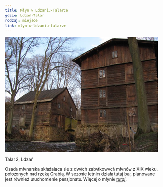 ```yaml
---
title: Młyn w Ldzaniu-Talarze
gdzie: Ldzań-Talar
rodzaj: miejsce
link: mlyn-w-ldzaniu-talarze
---
```

![Młyn w Ldzaniu-Talarze](/foto/plenery/ldzan-mlyn.jpg)

Talar 2, Ldzań

Osada młynarska składająca się z dwóch zabytkowych młynów z XIX wieku, położonych nad rzeką Grabią. W sezonie letnim działa tutaj bar, planowane jest również uruchomienie pensjonatu. Więcej o młynie [*tutaj*](https://www.facebook.com/Osada-Dwa-M%C5%82yny-302694426505029/).